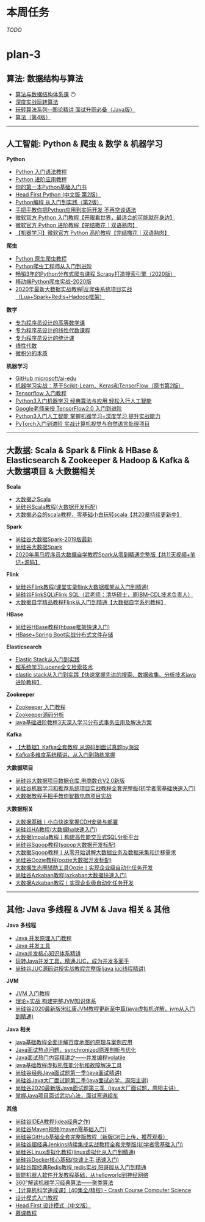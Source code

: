 # 本周任务

_TODO_




































# plan-3

## 算法: 数据结构与算法

- [算法与数据结构体系课](https://class.imooc.com/sale/datastructure) 😶
- [深度实战玩转算法](https://coding.imooc.com/class/138.html)
- [玩转算法系列--图论精讲 面试升职必备（Java版）](https://coding.imooc.com/class/370.html)
- [算法（第4版）](https://book.douban.com/subject/19952400/)

---

## 人工智能: Python & 爬虫 & 数学 & 机器学习

**Python**
  - [Python 入门语法教程](http://www.imooc.com/wiki/pythonlesson1)
  - [Python 进阶应用教程](http://www.imooc.com/wiki/pythonlesson2)
  - [你的第一本Python基础入门书](https://www.imooc.com/read/46)
  - [Head First Python (中文版·第2版）](https://book.douban.com/subject/30203158/)
  - [Python编程 从入门到实践（第2版）](https://book.douban.com/subject/35196328/)
  - [手把手教你把Python应用到实际开发 不再空谈语法](https://coding.imooc.com/class/240.html)
  - [微软官方 Python 入门教程【开眼看世界，最适合的可能就在身边】](https://www.bilibili.com/video/BV1nE41127zQ)
  - [微软官方 Python 进阶教程【完结撒花｜双语熟肉】](https://www.bilibili.com/video/BV1WT4y137cD)
  - [【机器学习】微软官方 Python 高阶教程【完结撒花｜双语熟肉】](https://www.bilibili.com/video/BV1qa4y1Y7CD)

**爬虫**
  - [Python 原生爬虫教程](http://www.imooc.com/wiki/pythonspider)
  - [Python爬虫工程师从入门到进阶](https://coding.imooc.com/class/325.html)
  - [畅销3年的Python分布式爬虫课程 Scrapy打造搜索引擎（2020版）](https://coding.imooc.com/class/92.html)
  - [移动端Python爬虫实战-2020版](https://coding.imooc.com/class/283.html)
  - [2020年最新大数据实战教程|反爬虫系统项目实战（Lua+Spark+Redis+Hadoop框架）](https://www.bilibili.com/video/BV1u54y1Q7iY)

**数学**
  - [专为程序员设计的高等数学课](https://coding.imooc.com/class/427.html)
  - [专为程序员设计的线性代数课程](https://coding.imooc.com/class/260.html)
  - [专为程序员设计的统计课](https://coding.imooc.com/class/371.html)
  - [线性代数](https://space.bilibili.com/88461692/channel/detail?cid=9450)
  - [微积分的本质](https://space.bilibili.com/88461692/channel/detail?cid=13407)

**机器学习**
  - [GitHub microsoft/ai-edu](https://github.com/microsoft/ai-edu)
  - [机器学习实战：基于Scikit-Learn、Keras和TensorFlow（原书第2版）](https://book.douban.com/subject/35218199/)
  - [Tensorflow 入门教程](http://www.imooc.com/wiki/tensorflow)
  - [Python3入门机器学习 经典算法与应用 轻松入行人工智能](https://coding.imooc.com/class/169.html)
  - [Google老师亲授 TensorFlow2.0 入门到进阶](https://coding.imooc.com/class/344.html)
  - [Python3入门人工智能 掌握机器学习+深度学习 提升实战能力](https://coding.imooc.com/class/418.html)
  - [PyTorch入门到进阶 实战计算机视觉与自然语言处理项目](https://coding.imooc.com/class/440.html)

---

## 大数据: Scala & Spark & Flink & HBase & Elasticsearch & Zookeeper & Hadoop & Kafka & 大数据项目 & 大数据相关

**Scala**
  - [大数据之Scala](https://www.bilibili.com/video/BV164411Z7KY)
  - [尚硅谷Scala教程(大数据开发标配)](https://www.bilibili.com/video/BV15t411H776)
  - [大数据必会的scala教程，零基础小白玩转scala【共20章持续更新中】](https://www.bilibili.com/video/BV1Q5411t74z)

**Spark**
  - [尚硅谷大数据Spark-2019版最新](https://www.bilibili.com/video/BV174411X7Pk)
  - [尚硅谷大数据Spark](https://www.bilibili.com/video/BV1bb411L7xF)
  - [2020年黑马程序员大数据自学教程Spark从零到精通完整版【共11天视频+笔记+源码】](https://www.bilibili.com/video/BV1ui4y1V7Cf)

**Flink**
  - [尚硅谷Flink教程(课堂实录flink大数据框架从入门到精通)](https://www.bilibili.com/video/BV1gJ411Q72x)
  - [尚硅谷FlinkSQL\Flink SQL（武老师：清华硕士，原IBM-CDL技术负责人）](https://www.bilibili.com/video/BV12k4y1z7LM)
  - [大数据自学精品教程Flink从入门到精通【大数据自学系列教程】](https://www.bilibili.com/video/BV1xe411W7vx)

**HBase**
  - [尚硅谷HBase教程(hbase框架快速入门)](https://www.bilibili.com/video/BV1Y4411B7jy)
  - [HBase+Spring Boot实战分布式文件存储](https://coding.imooc.com/class/205.html)

**Elasticsearch**
  - [Elastic Stack从入门到实践](https://coding.imooc.com/class/181.html)
  - [超系统学习Lucene全文检索技术](https://www.bilibili.com/video/BV1eJ411q7nw)
  - [elastic stack从入门到实践【快速掌握先进的搜索、数据收集、分析技术java进阶教程】](https://www.bilibili.com/video/BV1R4411C7Tf)

**Zookeeper**
  - [Zookeeper 入门教程](http://www.imooc.com/wiki/Zookeeper)
  - [Zookeeper源码分析](https://coding.imooc.com/class/361.html)
  - [java基础进阶教程3天深入学习分布式事务应用及解决方案](https://www.bilibili.com/video/BV1GJ411m73n)

**Kafka**
  - [【大数据】Kafka全套教程 从源码到面试真题by海波](https://www.youtube.com/playlist?list=PLmOn9nNkQxJEDjzl0iBYZ3WuXUuUStxZl)
  - [Kafka多维度系统精讲，从入门到熟练掌握](https://coding.imooc.com/class/434.html)

**大数据项目**
  - [尚硅谷大数据项目数据仓库,电商数仓V2.0新版](https://www.bilibili.com/video/BV1df4y1U79z)
  - [尚硅谷机器学习和推荐系统项目实战教程全套完整版(初学者零基础快速入门)](https://www.bilibili.com/video/BV1R4411N78S)
  - [大数据教程手把手教你智数电商项目实战](https://www.bilibili.com/video/BV1ef4y1B7KX)

**大数据相关**
  - [大数据基础丨小白快速掌握CDH安装与部署](https://www.bilibili.com/video/BV1PT4y1J7nW)
  - [尚硅谷HA教程(大数据ha快速入门)](https://www.bilibili.com/video/BV1zb411P7KY)
  - [大数据Impala教程丨构建高性能交互式SQL分析平台](https://www.bilibili.com/video/BV1AK411M7Gg)
  - [尚硅谷Sqoop教程(sqoop大数据开发标配)](https://www.bilibili.com/video/BV1jb411A7tc)
  - [大数据Sqoop教程丨从零开始讲解大数据业务及数据采集和迁移需求](https://www.bilibili.com/video/BV1vV411U7wU)
  - [尚硅谷Oozie教程(oozie大数据开发标配)](https://www.bilibili.com/video/BV1jb411A7Ar)
  - [大数据生态圈辅助工具Oozie丨实现企业级自动化任务开发](https://www.bilibili.com/video/BV1KA411e7iB)
  - [尚硅谷Azkaban教程(azkaban大数据快速入门)](https://www.bilibili.com/video/BV1t4411B7Rh)
  - [大数据Azkaban教程丨实现企业级自动化任务开发](https://www.bilibili.com/video/BV1DK4y1v7Ns)

---

## 其他: Java 多线程 & JVM & Java 相关 & 其他

**Java 多线程**
  - [Java 并发原理入门教程](http://www.imooc.com/wiki/concurrencylesson)
  - [Java 并发工具](http://www.imooc.com/wiki/ctoolslesson)
  - [Java并发核心知识体系精讲](https://coding.imooc.com/class/362.html)
  - [玩转Java并发工具，精通JUC，成为并发多面手](https://coding.imooc.com/class/409.html)
  - [尚硅谷JUC源码讲授实战教程完整版(java juc线程精讲)](https://www.bilibili.com/video/BV14W411u7gB)

**JVM**
  - [JVM 入门教程](http://www.imooc.com/wiki/jvm)
  - [理论+实战 构建完整JVM知识体系](https://coding.imooc.com/class/429.html)
  - [尚硅谷2020最新版宋红康JVM教程更新至中篇(java虚拟机详解，jvm从入门到精通)](https://www.bilibili.com/video/BV1PJ411n7xZ)

**Java 相关**
  - [java基础教程全面讲解百度地图的原理与案例应用](https://www.bilibili.com/video/BV1Wa4y1e7AK)
  - [Java面试热点问题，synchronized原理剖析与优化](https://www.bilibili.com/video/BV1aJ411V763)
  - [Java面试热门内容精讲之——并发编程volatile](https://www.bilibili.com/video/BV1BJ411j7qb)
  - [java基础教程虚拟机性能分析和故障解决工具](https://www.bilibili.com/video/BV1N741127Wt)
  - [尚硅谷经典Java面试题第一季(java面试精讲)](https://www.bilibili.com/video/BV1Eb411P7bP)
  - [尚硅谷Java大厂面试题第二季(java面试必学，周阳主讲)](https://www.bilibili.com/video/BV18b411M7xz)
  - [尚硅谷2020最新版Java面试题第三季（java大厂面试题，周阳主讲）](https://www.bilibili.com/video/BV1Hy4y1B78T)
  - [掌握Java项目面试武功心法，面试弯道超车](https://coding.imooc.com/class/413.html)

**其他**

- [尚硅谷IDEA教程(idea经典之作)](https://www.bilibili.com/video/BV1PW411X75p)
- [尚硅谷Maven视频(maven零基础入门)](https://www.bilibili.com/video/BV1TW411g7hP)
- [尚硅谷GitHub基础全套完整版教程（新版Git已上传，推荐观看）](https://www.bilibili.com/videoBV1pW411A7a5)
- [尚硅谷超经典Jenkins持续集成实战教程全套完整版(初学者零基础入门)](https://www.bilibili.comvideo/BV1GW411w7pn)
- [尚硅谷Linux虚拟化教程(linux虚拟化从入门到精通)](https://www.bilibili.com/video/BV1n4411v7Rz)
- [尚硅谷Docker核心基础(快速上手,迅速入门)](https://www.bilibili.com/video/BV1Ls411n7mx)
- [尚硅谷超经典Redis教程,redis实战,阳哥版从入门到精通](https://www.bilibili.com/videoBV1oW411u75R)
- [智能机器人软件开发教程基础，从helloworld到神经网络](https://www.bilibili.com/video/BV1L4411v7fB)
- [360°解读机器学习经典算法——聚类算法](https://www.bilibili.com/video/BV1jb411p7ZF)
- [【计算机科学速成课】[40集全/精校] - Crash Course Computer Science](https://www.bilibili.com/video/BV1EW411u7th)
- [设计模式入门教程](http://www.imooc.com/wiki/Designlesson)
- [Head First 设计模式（中文版）](https://book.douban.com/subject/2243615/)
- [慕课教程](http://www.imooc.com/wiki/)
